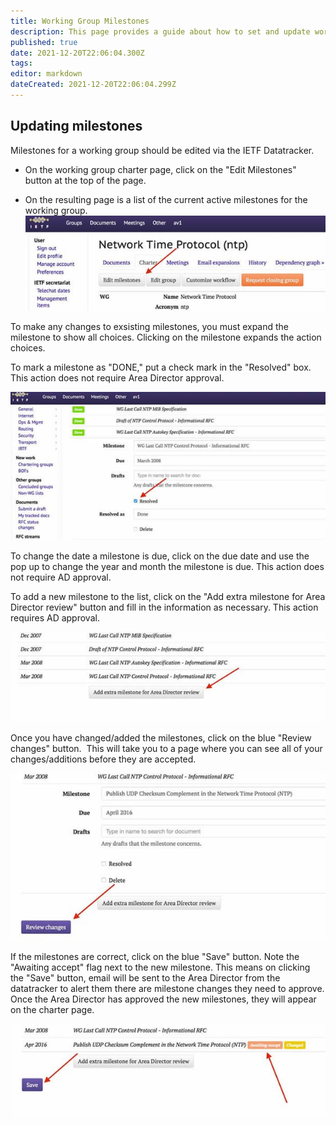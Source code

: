 ```yaml
---
title: Working Group Milestones
description: This page provides a guide about how to set and update working group milestones.
published: true
date: 2021-12-20T22:06:04.300Z
tags: 
editor: markdown
dateCreated: 2021-12-20T22:06:04.299Z
---
```


## Updating milestones
Milestones for a working group should be edited via the IETF Datatracker.  
- On the working group charter page, click on the "Edit Milestones" button at the top of the page.  

- On the resulting page is a list of the current active milestones for the working group. 
![milestoneupdate1.original.jpg](/milestoneupdate1.original.jpg)

To make any changes to exsisting milestones, you must expand the milestone to show all choices. Clicking on the milestone expands the action choices.  

To mark a milestone as "DONE," put a check mark in the "Resolved" box. This action does not require Area Director approval.

![milestoneupdate2.original.jpg](/milestoneupdate2.original.jpg)

To change the date a milestone is due, click on the due date and use the pop up to change the year and month the milestone is due. This action does not require AD approval. 

To add a new milestone to the list, click on the "Add extra milestone for Area Director review" button and fill in the information as necessary. This action requires AD approval.

![milestoneupdate3b.original.jpg](/milestoneupdate3b.original.jpg)

Once you have changed/added the milestones, click on the blue "Review changes" button.  This will take you to a page where you can see all of your changes/additions before they are accepted.

![milestoneupdate4b.original.jpg](/milestoneupdate4b.original.jpg)

If the milestones are correct, click on the blue "Save" button. Note the "Awaiting accept" flag next to the new milestone. This means on clicking the "Save" button, email will be sent to the Area Director from the datatracker to alert them there are milestone changes they need to approve. Once the Area Director has approved the new milestones, they will appear on the charter page.

![milestoneupdate5b.original.jpg](/milestoneupdate5b.original.jpg)